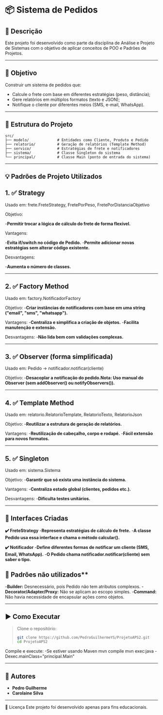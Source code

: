 # 📦 Sistema de Pedidos

## 📜 Descrição
Este projeto foi desenvolvido como parte da disciplina de Análise e Projeto de Sistemas com o objetivo de aplicar conceitos de POO e Padrões de Projetos.

---

## 🎯 Objetivo

Construir um sistema de pedidos que:

- Calcule o frete com base em diferentes estratégias (peso, distância);
- Gere relatórios em múltiplos formatos (texto e JSON);
- Notifique o cliente por diferentes meios (SMS, e-mail, WhatsApp).

---

## 🧱 Estrutura do Projeto

```text
src/
├── modelo/             # Entidades como Cliente, Produto e Pedido
├── relatorio/          # Geração de relatórios (Template Method)
├── servico/            # Estratégias de frete e notificadores
├── sistema/            # Classe Singleton do sistema
└── principal/          # Classe Main (ponto de entrada do sistema)
```

---

## 💡 Padrões de Projeto Utilizados

## 1. ✅ Strategy
Usado em: frete.FreteStrategy, FretePorPeso, FretePorDistanciaObjetivo 

Objetivo: 

-**Permitir trocar a lógica de cálculo do frete de forma flexível.**

Vantagens:

-**Evita if/switch no código de Pedido.**
-**Permite adicionar novas estratégias sem alterar código existente.**

Desvantagens:

-**Aumenta o número de classes.**

---

## 2. ✅ Factory Method
Usado em: factory.NotificadorFactory

Objetivo: 
-**Criar instâncias de notificadores com base em uma string ("email", "sms", "whatsapp").**

Vantagens:
-**Centraliza e simplifica a criação de objetos.**
-**Facilita manutenção e extensão.**

Desvantagens:
-**Não lida bem com validações complexas.**

---

## 3. ✅ Observer (forma simplificada)
Usado em: Pedido -> notificador.notificar(cliente)

Objetivo: 
-**Desacoplar a notificação do pedido.Nota: Uso manual do Observer (sem addObserver() ou notifyObservers()).**

---

## 4. ✅ Template Method
Usado em: relatorio.RelatorioTemplate, RelatorioTexto, RelatorioJson

Objetivo:
-**Reutilizar a estrutura de geração de relatórios.**

Vantagens:
-**Reutilização de cabeçalho, corpo e rodapé.**
-**Fácil extensão para novos formatos.**

---

## 5. ✅ Singleton
Usado em: sistema.Sistema

Objetivo: 
-**Garantir que só exista uma instância do sistema.**

Vantagens:
-**Centraliza estado global (clientes, pedidos etc.).**

Desvantagens:
-**Dificulta testes unitários.**

---

## 🔌 Interfaces Criadas

**✔️ FreteStrategy**
-**Representa estratégias de cálculo de frete.**
-**A classe Pedido usa essa interface e chama o método calcular().**

**✔️ Notificador**
-**Define diferentes formas de notificar um cliente (SMS, Email, WhatsApp).**
-**O Pedido chama notificador.notificar(cliente) sem saber o tipo.**

## 🚫 Padrões não utilizados**
-**Builder:** Desnecessário, pois Pedido não tem atributos complexos.
-**Decorator/Adapter/Proxy:** Não se aplicam ao escopo simples.
-**Command:** Não havia necessidade de encapsular ações como objetos.

---

## ▶️ Como Executar

>Clone o repositório:
>```bash
>git clone https://github.com/PedroGuilhermeYS/ProjetoAPS2.git
>cd ProjetoAPS2
>```

Compile e execute:
-Se estiver usando Maven
mvn compile
mvn exec:java -Dexec.mainClass="principal.Main"

---

## 👥 Autores
- **Pedro Guilherme**
- **Carolaine Silva**

---

📝 Licença
Este projeto foi desenvolvido apenas para fins educacionais.

